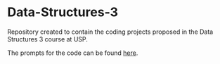 # Data-Structures-3
Repository created to contain the coding projects proposed in the Data Structures 3 course at USP.

The prompts for the code can be found [here](https://drive.google.com/drive/folders/1xX46evz7obh3PLc6e_KXHY9qOUAMsI3p?usp=sharing).
